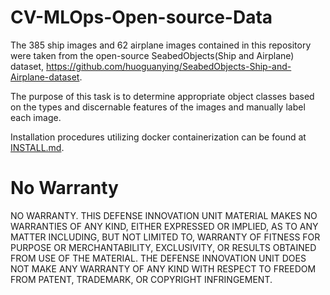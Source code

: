 <!-- 
  NO WARRANTY. THIS DEFENSE INNOVATION UNIT MATERIAL MAKES NO WARRANTIES OF ANY KIND, EITHER EXPRESSED OR IMPLIED, AS TO ANY MATTER INCLUDING,
  BUT NOT LIMITED TO, WARRANTY OF FITNESS FOR PURPOSE OR MERCHANTABILITY, EXCLUSIVITY, OR RESULTS OBTAINED FROM USE
  OF THE MATERIAL. THE DEFENSE INNOVATION UNIT DOES NOT MAKE ANY WARRANTY OF ANY KIND WITH RESPECT TO FREEDOM FROM
  PATENT, TRADEMARK, OR COPYRIGHT INFRINGEMENT.
-->

<main>

# CV-MLOps-Open-source-Data

The 385 ship images and 62 airplane images contained in this repository were taken from the open-source SeabedObjects(Ship and Airplane) dataset, https://github.com/huoguanying/SeabedObjects-Ship-and-Airplane-dataset.  

The purpose of this task is to determine appropriate object classes based on the types and discernable features of the images and manually label each image.   

Installation procedures utilizing docker containerization can be found at [INSTALL.md](./INSTALL.md).

# No Warranty

NO WARRANTY. THIS DEFENSE INNOVATION UNIT MATERIAL MAKES NO WARRANTIES OF ANY KIND, EITHER EXPRESSED OR IMPLIED, AS TO ANY MATTER INCLUDING,
BUT NOT LIMITED TO, WARRANTY OF FITNESS FOR PURPOSE OR MERCHANTABILITY, EXCLUSIVITY, OR RESULTS OBTAINED FROM USE
OF THE MATERIAL. THE DEFENSE INNOVATION UNIT DOES NOT MAKE ANY WARRANTY OF ANY KIND WITH RESPECT TO FREEDOM FROM
PATENT, TRADEMARK, OR COPYRIGHT INFRINGEMENT.

</main>